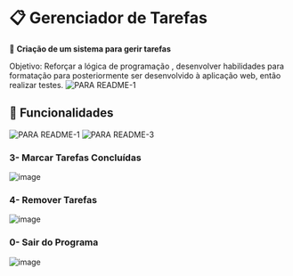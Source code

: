 # 📋 Gerenciador de Tarefas

📌 **Criação de um sistema para gerir tarefas**

Objetivo: Reforçar a lógica de programação , desenvolver habilidades para formatação para posteriormente ser desenvolvido à aplicação web, então realizar testes.
![PARA README-1](https://github.com/user-attachments/assets/d969d403-0f29-41e3-9e29-65dc6157c2f6)

## 📌 Funcionalidades
![PARA README-1](https://github.com/user-attachments/assets/49515176-e0a4-40c3-9759-7d908fcaba57)
![PARA README-3](https://github.com/user-attachments/assets/e16a0534-d8d9-4e4e-aa8b-24845ff1d1eb)


### 3- Marcar Tarefas Concluídas

![image](https://github.com/user-attachments/assets/868bab0f-ff4c-4552-999b-71d95815ec29)

### 4- Remover Tarefas

![image](https://github.com/user-attachments/assets/a4d43b22-0c90-4ce5-b1c7-686f81b3468f)

### 0- Sair do Programa

![image](https://github.com/user-attachments/assets/e1045b50-dc36-4997-b42f-4eb0095a8f9a)


